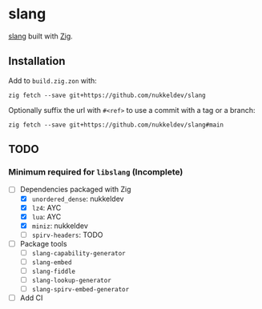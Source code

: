 # slang

[slang](https://github.com/shader-slang/slang) built with [Zig](https://ziglang.org/).

## Installation

Add to `build.zig.zon` with:
```
zig fetch --save git+https://github.com/nukkeldev/slang
```
Optionally suffix the url with `#<ref>` to use a commit with a tag or a branch:
```
zig fetch --save git+https://github.com/nukkeldev/slang#main
```

## TODO

### Minimum required for `libslang` (Incomplete)

- [ ] Dependencies packaged with Zig
  - [x] `unordered_dense`: nukkeldev
  - [x] `lz4`: AYC
  - [x] `lua`: AYC
  - [x] `miniz`: nukkeldev
  - [ ] `spirv-headers`: TODO
- [ ] Package tools
  - [ ] `slang-capability-generator`
  - [ ] `slang-embed`
  - [ ] `slang-fiddle`
  - [ ] `slang-lookup-generator`
  - [ ] `slang-spirv-embed-generator`
- [ ] Add CI
